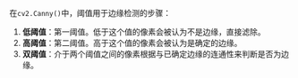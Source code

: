在`cv2.Canny()`中，阈值用于边缘检测的步骤：

1. **低阈值**：第一阈值。低于这个值的像素会被认为不是边缘，直接滤除。
2. **高阈值**：第二阈值。高于这个值的像素会被认为是确定的边缘。
3. **双阈值**：介于两个阈值之间的像素根据与已确定边缘的连通性来判断是否为边缘。
